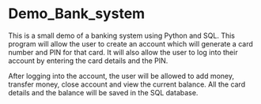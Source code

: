 # Demo_Bank_system
This is a small demo of a banking system using Python and SQL. This program will allow the user to create an account which will generate a card number and PIN for that card. It will also allow the user to log into their account by entering the card details and the PIN. 

After logging into the account, the user will be allowed to add money, transfer money, close account and view the current balance. All the card details and the balance will be saved in the SQL database.